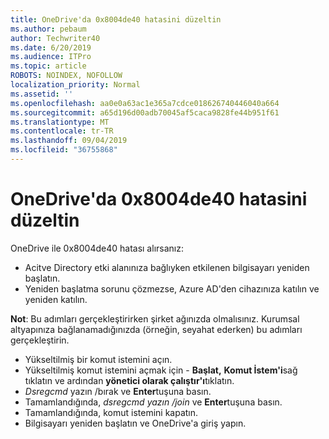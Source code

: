 ```yaml
---
title: OneDrive'da 0x8004de40 hatasini düzeltin
ms.author: pebaum
author: Techwriter40
ms.date: 6/20/2019
ms.audience: ITPro
ms.topic: article
ROBOTS: NOINDEX, NOFOLLOW
localization_priority: Normal
ms.assetid: ''
ms.openlocfilehash: aa0e0a63ac1e365a7cdce018626740446040a664
ms.sourcegitcommit: a65d196d00adb70045af5caca9828fe44b951f61
ms.translationtype: MT
ms.contentlocale: tr-TR
ms.lasthandoff: 09/04/2019
ms.locfileid: "36755868"
---
```

# <a name="fix-0x8004de40-error-in-onedrive"></a>OneDrive'da 0x8004de40 hatasini düzeltin

OneDrive ile 0x8004de40 hatası alırsanız:

- Acitve Directory etki alanınıza bağlıyken etkilenen bilgisayarı yeniden başlatın.
- Yeniden başlatma sorunu çözmezse, Azure AD'den cihazınıza katılın ve yeniden katılın. 

**Not**: Bu adımları gerçekleştirirken şirket ağınızda olmalısınız. Kurumsal altyapınıza bağlanamadığınızda (örneğin, seyahat ederken) bu adımları gerçekleştirin. 

- Yükseltilmiş bir komut istemini açın. 
- Yükseltilmiş komut istemini açmak için - **Başlat,** **Komut İstem'i**sağ tıklatın ve ardından **yönetici olarak çalıştır'ı**tıklatın.
- *Dsregcmd* yazın /bırak ve **Enter**tuşuna basın.
- Tamamlandığında, *dsregcmd yazın /join* ve **Enter**tuşuna basın.
- Tamamlandığında, komut istemini kapatın.
- Bilgisayarı yeniden başlatın ve OneDrive'a giriş yapın.
